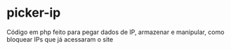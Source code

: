 # picker-ip
Código em php feito para pegar dados de IP, armazenar e manipular, como bloquear IPs que já acessaram o site
